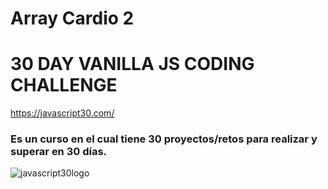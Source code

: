# Array Cardio 2

# 30 DAY VANILLA JS CODING CHALLENGE

https://javascript30.com/

### Es un curso en el cual tiene 30 proyectos/retos para realizar y superar en 30 días.

![javascript30logo](https://javascript30.com/images/JS3-social-share.png)
